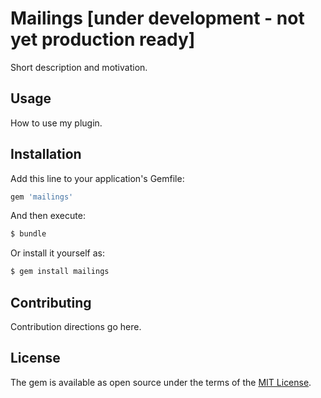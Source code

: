 # Mailings [under development - not yet production ready]
Short description and motivation.

## Usage
How to use my plugin.

## Installation
Add this line to your application's Gemfile:

```ruby
gem 'mailings'
```

And then execute:
```bash
$ bundle
```

Or install it yourself as:
```bash
$ gem install mailings
```

## Contributing
Contribution directions go here.

## License
The gem is available as open source under the terms of the [MIT License](http://opensource.org/licenses/MIT).
